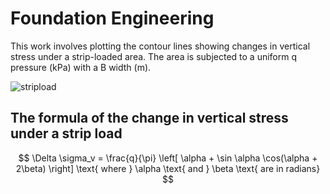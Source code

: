 # Foundation Engineering

This work involves plotting the contour lines showing changes in vertical stress under a strip-loaded area. The area is subjected to a uniform q pressure (kPa) with a B width (m).

![stripload](https://github.com/mucahitbz/Foundation_Engineering/assets/106281879/772b2d26-c93b-47e1-b1c2-0e0644e0636d)

## The formula of the change in vertical stress under a strip load


$$
\Delta \sigma_v = \frac{q}{\pi} \left[ \alpha + \sin \alpha \cos(\alpha + 2\beta) \right] \text{ where } \alpha \text{ and } \beta \text{ are in radians}
$$
